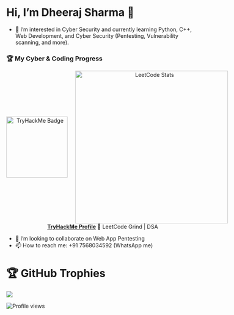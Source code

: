 # Hi, I’m Dheeraj Sharma 👋
  
- 👀 I’m interested in Cyber Security and currently learning Python, C++, Web Development, and Cyber Security (Pentesting, Vulnerability scanning, and more).  
### 🏆 My Cyber & Coding Progress  

<div align="center" style="display: flex; align-items: center; gap: 20px;">
  <img src="https://tryhackme-badges.s3.amazonaws.com/dheeraj5988.png" alt="TryHackMe Badge" height="160">
  <img src="https://leetcard.jacoblin.cool/dheeraj_5988?theme=dark&ext=heatmap" width="400" alt="LeetCode Stats">
</div>

<div align="center">
  <a href="https://tryhackme.com/p/dheeraj5988" target="_blank"><b>TryHackMe Profile</b></a> 🚀 LeetCode Grind | DSA
</div>


  
  


- 💞️ I’m looking to collaborate on Web App Pentesting  
- 📫 How to reach me: +91 7568034592 (WhatsApp me)


 



# 🏆 GitHub Trophies

![](https://github-profile-trophy.vercel.app/?username=dheeraj5988&margin-w=8&margin-h=4&theme=onedark)


![Profile views](https://komarev.com/ghpvc/?username=dheeraj5988&label=Profile%20views&color=0e75b6&style=flat)
